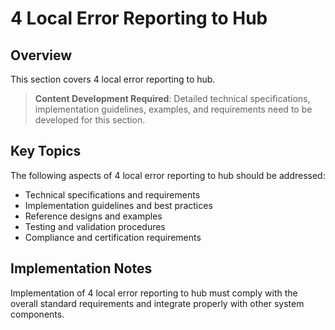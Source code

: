 # 4 Local Error Reporting to Hub

## Overview

This section covers 4 local error reporting to hub.

> **Content Development Required**: Detailed technical specifications, implementation guidelines, examples, and requirements need to be developed for this section.

## Key Topics

The following aspects of 4 local error reporting to hub should be addressed:

- Technical specifications and requirements
- Implementation guidelines and best practices
- Reference designs and examples
- Testing and validation procedures
- Compliance and certification requirements

## Implementation Notes

Implementation of 4 local error reporting to hub must comply with the overall standard requirements and integrate properly with other system components.

